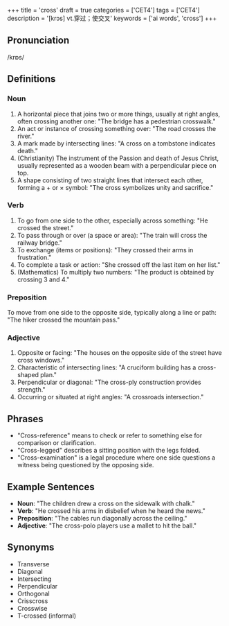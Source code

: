 +++
title = 'cross'
draft = true
categories = ['CET4']
tags = ['CET4']
description = '[krɔs] vt.穿过；使交叉'
keywords = ['ai words', 'cross']
+++

## Pronunciation
/krɒs/

## Definitions
### Noun
1. A horizontal piece that joins two or more things, usually at right angles, often crossing another one: "The bridge has a pedestrian crosswalk."
2. An act or instance of crossing something over: "The road crosses the river."
3. A mark made by intersecting lines: "A cross on a tombstone indicates death."
4. (Christianity) The instrument of the Passion and death of Jesus Christ, usually represented as a wooden beam with a perpendicular piece on top.
5. A shape consisting of two straight lines that intersect each other, forming a + or × symbol: "The cross symbolizes unity and sacrifice."

### Verb
1. To go from one side to the other, especially across something: "He crossed the street."
2. To pass through or over (a space or area): "The train will cross the railway bridge."
3. To exchange (items or positions): "They crossed their arms in frustration."
4. To complete a task or action: "She crossed off the last item on her list."
5. (Mathematics) To multiply two numbers: "The product is obtained by crossing 3 and 4."

### Preposition
To move from one side to the opposite side, typically along a line or path: "The hiker crossed the mountain pass."

### Adjective
1. Opposite or facing: "The houses on the opposite side of the street have cross windows."
2. Characteristic of intersecting lines: "A cruciform building has a cross-shaped plan."
3. Perpendicular or diagonal: "The cross-ply construction provides strength."
4. Occurring or situated at right angles: "A crossroads intersection."

## Phrases
- "Cross-reference" means to check or refer to something else for comparison or clarification.
- "Cross-legged" describes a sitting position with the legs folded.
- "Cross-examination" is a legal procedure where one side questions a witness being questioned by the opposing side.

## Example Sentences
- **Noun**: "The children drew a cross on the sidewalk with chalk."
- **Verb**: "He crossed his arms in disbelief when he heard the news."
- **Preposition**: "The cables run diagonally across the ceiling."
- **Adjective**: "The cross-polo players use a mallet to hit the ball."

## Synonyms
- Transverse
- Diagonal
- Intersecting
- Perpendicular
- Orthogonal
- Crisscross
- Crosswise
- T-crossed (informal)
